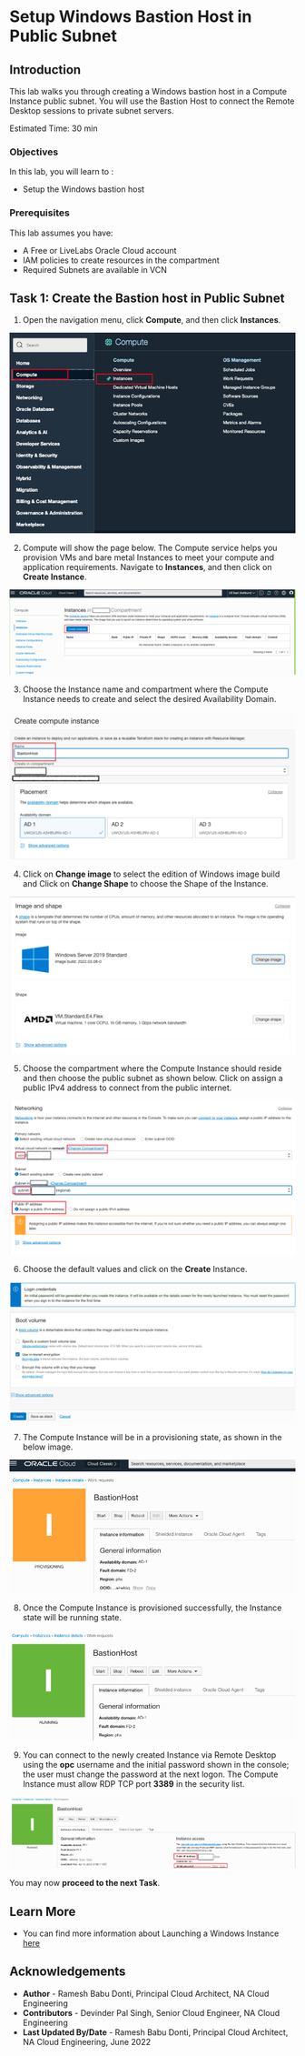 # Setup Windows Bastion Host in Public Subnet

## Introduction

This lab walks you through creating a Windows bastion host in a Compute Instance public subnet. You will use the Bastion Host to connect the Remote Desktop sessions to private subnet servers. 

Estimated Time: 30 min

### Objectives
In this lab, you will learn to :
* Setup the Windows bastion host

### Prerequisites  

This lab assumes you have:
- A Free or LiveLabs Oracle Cloud account
- IAM policies to create resources in the compartment
- Required Subnets are available in VCN

##  Task 1: Create the Bastion host in Public Subnet

1. Open the navigation menu, click **Compute**, and then click **Instances**.

  ![OCI Compute Instance](./images/create-instance-oci.png "OCI Compute Instance")

2. Compute will show the page below. The Compute service helps you provision VMs and bare metal Instances to meet your compute and application requirements. Navigate to **Instances**, and then click on **Create Instance**.

  ![OCI Compute Instance create Instance](./images/create-instance.png "OCI Compute Instance create Instance")

3. Choose the Instance name and compartment where the Compute Instance needs to create and select the desired Availability Domain.

  ![OCI Compute instance name](./images/create-instance-name.png "OCI Compute instance name")

4. Click on **Change image** to select the edition of Windows image build and Click on **Change Shape** to choose the Shape of the Instance.

  ![OCI Compute instance shape select](./images/create-instance-shape.png "OCI Compute instance shape select")

5. Choose the compartment where the Compute Instance should reside and then choose the public subnet as shown below. Click on assign a public IPv4 address to connect from the public internet.

  ![OCI Compute Instance VCN](./images/create-instance-comp.png "OCI Compute Instance VCN")

6. Choose the default values and click on the **Create** Instance.

  ![OCI create Compute Instance](./images/create-instance-bootvolume.png "OCI create Compute Instance")

7. The Compute Instance will be in a provisioning state, as shown in the below image.

  ![OCI create Compute Instance](./images/create-instance-provisioning.png "OCI create Compute Instance")

8. Once the Compute Instance is provisioned successfully, the Instance state will be running state.

  ![OCI Compute Instance status](./images/create-instance-running.png "OCI Compute Instance status")

9. You can connect to the newly created Instance via Remote Desktop using the **opc** username and the initial password shown in the console; the user must change the password at the next logon. The Compute Instance must allow RDP TCP port **3389** in the security list.

  ![OCI Compute Instance RDP username](./images/create-instance-userdetails.png "OCI Compute Instance RDP username")

  You may now **proceed to the next Task**.

## Learn More
- You can find more information about Launching a Windows Instance [here](https://docs.oracle.com/en-us/iaas/Content/GSG/Tasks/launchinginstanceWindows.htm)


## Acknowledgements
* **Author** - Ramesh Babu Donti, Principal Cloud Architect, NA Cloud Engineering
* **Contributors** -  Devinder Pal Singh, Senior Cloud Engineer, NA Cloud Engineering
* **Last Updated By/Date** - Ramesh Babu Donti, Principal Cloud Architect, NA Cloud Engineering, June 2022
